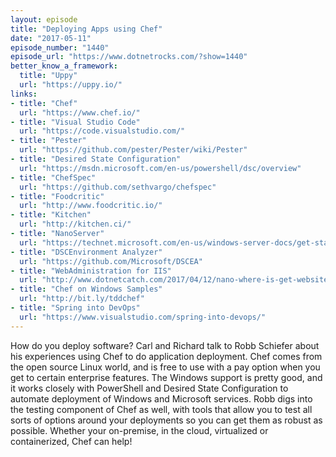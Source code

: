 ```yaml
---
layout: episode
title: "Deploying Apps using Chef"
date: "2017-05-11"
episode_number: "1440"
episode_url: "https://www.dotnetrocks.com/?show=1440"
better_know_a_framework:
  title: "Uppy"
  url: "https://uppy.io/"
links:
- title: "Chef"
  url: "https://www.chef.io/"
- title: "Visual Studio Code"
  url: "https://code.visualstudio.com/"
- title: "Pester"
  url: "https://github.com/pester/Pester/wiki/Pester"
- title: "Desired State Configuration"
  url: "https://msdn.microsoft.com/en-us/powershell/dsc/overview"
- title: "ChefSpec"
  url: "https://github.com/sethvargo/chefspec"
- title: "Foodcritic"
  url: "http://www.foodcritic.io/"
- title: "Kitchen"
  url: "http://kitchen.ci/"
- title: "NanoServer"
  url: "https://technet.microsoft.com/en-us/windows-server-docs/get-started/getting-started-with-nano-server"
- title: "DSCEnvironment Analyzer"
  url: "https://github.com/Microsoft/DSCEA"
- title: "WebAdministration for IIS"
  url: "http://www.dotnetcatch.com/2017/04/12/nano-where-is-get-website-webadministration/"
- title: "Chef on Windows Samples"
  url: "http://bit.ly/tddchef"
- title: "Spring into DevOps"
  url: "https://www.visualstudio.com/spring-into-devops/"
---
```


How do you deploy software? Carl and Richard talk to Robb Schiefer about his experiences using Chef to do application deployment. Chef comes from the open source Linux world, and is free to use with a pay option when you get to certain enterprise features. The Windows support is pretty good, and it works closely with PowerShell and Desired State Configuration to automate deployment of Windows and Microsoft services. Robb digs into the testing component of Chef as well, with tools that allow you to test all sorts of options around your deployments so you can get them as robust as possible. Whether your on-premise, in the cloud, virtualized or containerized, Chef can help!
